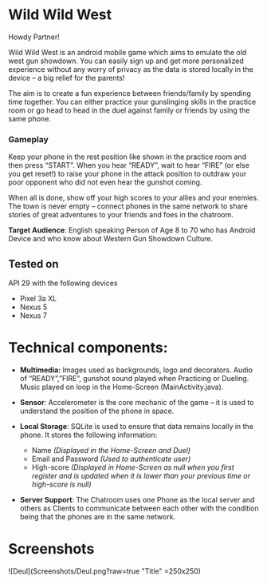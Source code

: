 # Wild Wild West
Howdy Partner! 

Wild Wild West is an android mobile game which aims to emulate the old west gun showdown. You can easily sign up and get more personalized experience without any worry of privacy as the data is stored locally in the device – a big relief for the parents! 

The aim is to create a fun experience between friends/family by spending time together. You can either practice your gunslinging skills in the practice room or go head to head in the duel against family or friends by using the same phone.

### Gameplay
Keep your phone in the rest position like shown in the practice room and then press “START”. When you hear “READY”, wait to hear “FIRE” (or else you get reset!) to raise your phone in the attack position to outdraw your poor opponent who did not even hear the gunshot coming. 

When all is done, show off your high scores to your allies and your enemies. The town is never empty – connect phones in the same 
network to share stories of great adventures to your friends and foes in the chatroom.

**Target Audience**: English speaking Person of Age 8 to 70 who has Android Device and who know about Western Gun Showdown Culture.

## Tested on
API 29 with the following devices
* Pixel 3a XL
* Nexus 5
* Nexus 7

# Technical components:
* **Multimedia:** Images used as backgrounds, logo and decorators. Audio of “READY”,”FIRE”, gunshot sound played when Practicing or Dueling. Music played on loop in the Home-Screen (MainActivity.java).

* **Sensor**: Accelerometer is the core mechanic of the game – it is used to understand the position of the phone in space.

* **Local Storage**: SQLite is used to ensure that data remains locally in the phone. It stores the following information:
  * Name *(Displayed in the Home-Screen and Duel)*
  * Email and Password *(Used to authenticate user)*
  * High-score *(Displayed in Home-Screen as null when you first register and is updated when it is lower than your previous time or high-score is null)*
  
* **Server Support**: The Chatroom uses one Phone as the local server and others as Clients to communicate between each other with the condition being that the phones are in the same network.

# Screenshots
![Deul](Screenshots/Deul.png?raw=true "Title" =250x250)
